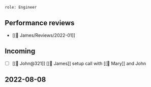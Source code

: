 ```meta
role: Engineer
```
## Performance reviews
<!-- #query page where name =~ /🧑 James\/Review/ select name render "template/page" -->
* [[🧑 James/Reviews/2022-01]]
<!-- /query -->

## Incoming
<!-- #query task where name =~ /[[🧑 James]]/ render "template/task" -->
* [ ] [[🧑 John@321]] [[🧑 James]] setup call with [[🧑 Mary]] and John
<!-- /query -->

## 2022-08-08

